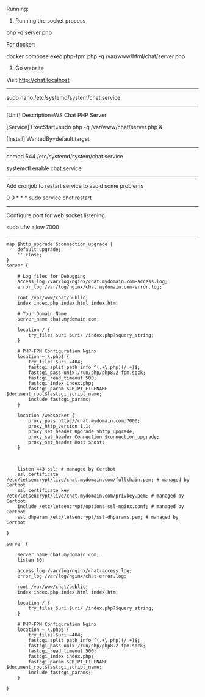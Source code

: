 Running:


1. Running the socket process

php -q server.php


For docker:

docker compose exec php-fpm php -q /var/www/html/chat/server.php


3. Go website

Visit http://chat.localhost


-------------------------------------------------------------------

sudo nano /etc/systemd/system/chat.service

----------------------------------------------------------------

[Unit]
Description=WS Chat PHP Server
 
[Service]
ExecStart=sudo php -q /var/www/chat/server.php &
 
[Install]
WantedBy=default.target

-----------------------------------------------------------------

chmod 644 /etc/systemd/system/chat.service

systemctl enable chat.service

-----------------------------------------------------------------

Add cronjob to restart service to avoid some problems

0 0 * * * sudo service chat restart

------------------------------------------------------------------

Configure port for web socket listening

sudo ufw allow 7000

-------------------------------------------------------------

```
map $http_upgrade $connection_upgrade {
    default upgrade;
    '' close;
}
server {

    # Log files for Debugging
    access_log /var/log/nginx/chat.mydomain.com-access.log;
    error_log /var/log/nginx/chat.mydomain.com-error.log;

    root /var/www/chat/public;
    index index.php index.html index.htm;

    # Your Domain Name
    server_name chat.mydomain.com;

    location / {
        try_files $uri $uri/ /index.php?$query_string;
    }

    # PHP-FPM Configuration Nginx
    location ~ \.php$ {
        try_files $uri =404;
        fastcgi_split_path_info ^(.+\.php)(/.+)$;
        fastcgi_pass unix:/run/php/php8.2-fpm.sock;
        fastcgi_read_timeout 500;
        fastcgi_index index.php;
        fastcgi_param SCRIPT_FILENAME $document_root$fastcgi_script_name;
        include fastcgi_params;
    }

    location /websocket {
        proxy_pass http://chat.mydomain.com:7000;
        proxy_http_version 1.1;
        proxy_set_header Upgrade $http_upgrade;
        proxy_set_header Connection $connection_upgrade;
        proxy_set_header Host $host;
    }



    listen 443 ssl; # managed by Certbot
    ssl_certificate /etc/letsencrypt/live/chat.mydomain.com/fullchain.pem; # managed by Certbot
    ssl_certificate_key /etc/letsencrypt/live/chat.mydomain.com/privkey.pem; # managed by Certbot
    include /etc/letsencrypt/options-ssl-nginx.conf; # managed by Certbot
    ssl_dhparam /etc/letsencrypt/ssl-dhparams.pem; # managed by Certbot

}

server {

    server_name chat.mydomain.com;
    listen 80;

    access_log /var/log/nginx/chat-access.log;
    error_log /var/log/nginx/chat-error.log;

    root /var/www/chat/public;
    index index.php index.html index.htm;

    location / {
        try_files $uri $uri/ /index.php?$query_string;
    }

    # PHP-FPM Configuration Nginx
    location ~ \.php$ {
        try_files $uri =404;
        fastcgi_split_path_info ^(.+\.php)(/.+)$;
        fastcgi_pass unix:/run/php/php8.2-fpm.sock;
        fastcgi_read_timeout 500;
        fastcgi_index index.php;
        fastcgi_param SCRIPT_FILENAME $document_root$fastcgi_script_name;
        include fastcgi_params;
    }

}

```
